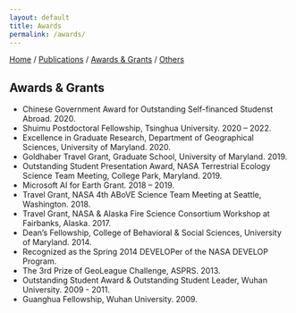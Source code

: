 ```yaml
---
layout: default
title: Awards
permalink: /awards/
---
```

[Home](/) / [Publications](/papers/) /  [Awards & Grants](/awards/) /  [Others](/others/)

## Awards & Grants
- Chinese Government Award for Outstanding Self-financed Studenst Abroad. 2020.
- Shuimu Postdoctoral Fellowship, Tsinghua University. 2020 – 2022.   
- Excellence in Graduate Research, Department of Geographical Sciences, University of Maryland. 2020.  
- Goldhaber Travel Grant, Graduate School, University of Maryland. 2019. 
- Outstanding Student Presentation Award, NASA Terrestrial Ecology Science Team Meeting, College Park, Maryland. 2019.   
- Microsoft AI for Earth Grant. 2018 – 2019.  
- Travel Grant, NASA 4th ABoVE Science Team Meeting at Seattle, Washington. 2018.   
- Travel Grant, NASA & Alaska Fire Science Consortium Workshop at Fairbanks, Alaska. 2017.  
- Dean’s Fellowship, College of Behavioral & Social Sciences, University of Maryland. 2014.     
- Recognized as the Spring 2014 DEVELOPer of the NASA DEVELOP Program.    
- The 3rd Prize of GeoLeague Challenge, ASPRS. 2013.  
- Outstanding Student Award & Outstanding Student Leader, Wuhan University. 2009 - 2011.  
- Guanghua Fellowship, Wuhan University. 2009.        
